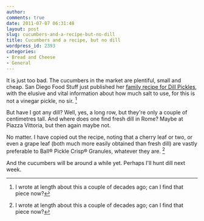```yaml
---
author:
comments: true
date: 2011-07-07 06:31:48
layout: post
slug: cucumbers-and-a-recipe-but-no-dill
title: Cucumbers and a recipe, but no dill
wordpress_id: 2393
categories:
- Bread and Cheese
- General
---
```


It is just too bad. The cucumbers in the market are plentiful, small and cheap. San Diego Food Stuff just published her [family recipe for Dill Pickles](http://www.sandiegofoodstuff.com/2011/07/dill-pickle-lust-revived.html), with the elusive and vital information about how much salt to use, for this is not a vinegar pickle, no sir. [^fn1]
[^fn1]: I wrote at length about this a couple of decades ago; can I find that piece now? 

 But have I got any dill? Well, yes, a long row, but they're only a couple of centimetres tall. And where does one find fresh dill in Rome? Maybe at Piazza Vittoria, but then again maybe not.

No matter. I have copied out the recipe, noting that a cherry leaf or two, or even a grape leaf (both much more easily obtained than fresh dill) are vastly preferable to Ball® Pickle Crisp® Granules, whatever they are. [^fn1]
[^fn1]: "Easy-to-use product that makes pickles crisp without the cumbersome process of soaking produce for hours in lime and repeated rinsing." 

 And the cucumbers will be around a while yet. Perhaps I'll hunt dill next week.
